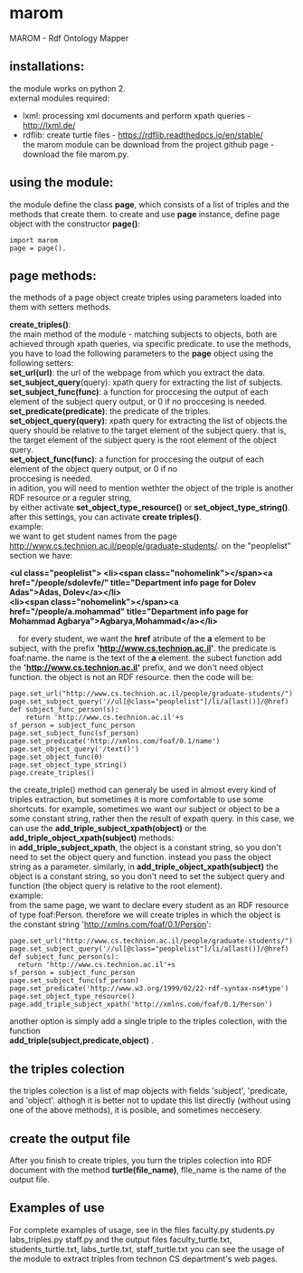 # marom
MAROM - Rdf Ontology Mapper

## installations:
the module works on python 2.  
external modules required:  
* lxml: processing xml documents and perform xpath queries - http://lxml.de/  
* rdflib: create turtle files - https://rdflib.readthedocs.io/en/stable/  
the marom module can be download from the project github page - download the file marom.py.   

## using the module: 
the module define the class __page__, which consists of a list of triples and the methods that create them.
to create and use __page__ instance, define page object with the constructor **page()**:  
  ```   
  import marom     
  page = page().  
  ```  
  
  ## page methods:  
  
 the methods of a page object create triples using parameters loaded into them with setters methods.  
 
 __create_triples()__:  
 the main method of the module - matching subjects to objects, both are achieved through xpath queries,
 via specific predicate. to use the methods, you have to load the following parameters to the  __page__ object 
 using the following setters:  
 __set_url(url)__: the url of the webpage from which you extract the data.  
 __set_subject_query__(query): xpath query for extracting the list of subjects.  
 __set_subject_func(func)__: a function for proccesing the output of each element of the subject query output, or 0 if no 
 proccesing is needed.  
 __set_predicate(predicate)__: the predicate of the triples.  
 __set_object_query(query)__: xpath query for extracting the list of objects.the query should be relative to the target
 element of the subject query. that is, the target element of the subject query is the root element of the object query.    
 __set_object_func(func)__: a function for proccesing the output of each element of the object query output, or 0 if no   
 proccesing is needed.    
 in adition, you will need to mention wethter the object of the triple is another RDF resource or a reguler string,  
 by either activate __set_object_type_resource()__ or __set_object_type_string()__.    
 after this settings, you can activate __create triples()__.  
 example:  
 we want to get student names from the page http://www.cs.technion.ac.il/people/graduate-students/. on the  "peoplelist" section we have:
   
   
**\<ul class="peoplelist">
 \<li>\<span class="nohomelink">\</span>\<a href="/people/sdolevfe/" title="Department info page for Dolev Adas">Adas, Dolev\</a>\</li>  
  \<li>\<span class="nohomelink">\</span>\<a href="/people/a.mohammad" title="Department info page for Mohammad   Agbarya">Agbarya,Mohammad\</a>\</li>** 
    
    
      
    for every student, we want the __href__ atribute of the __a__ element to be subject, with the prefix __'http://www.cs.technion.ac.il'__. the predicate is foaf:name. the name is the text of the __a__ element.
    the subect function add the __'http://www.cs.technion.ac.il'__ prefix, and we don't need object function.
    the object is not an RDF resource. then the code will be:  
   
  
```  
page.set_url("http://www.cs.technion.ac.il/people/graduate-students/")        
page.set_subject_query('//ul[@class="peoplelist"]/li/a[last()]/@href)
def subject_func_person(s):      
	return 'http://www.cs.technion.ac.il'+s    
sf_person = subject_func_person  
page.set_subject_func(sf_person)        
page.set_predicate('http://xmlns.com/foaf/0.1/name')    
page.set_object_query('/text()')    
page.set_object_func(0)    
page.set_object_type_string()    
page.create_triples() 
```  
   
the create_triple() method can generaly be used in almost every kind of triples extraction, but sometimes it is more comfortable to use 
some shortcuts. for example, sometimes we want our subject or object to be a some constant string, rather then the result of expath query. in this case, we can use the __add_triple_subject_xpath(object)__ or the __add_triple_object_xpath(subject)__ methods:  
in __add_triple_subject_xpath__, the object is a constant string, so you don't need to set the object query and function. instead you pass the object string as a parameter. similarly, in __add_triple_object_xpath(subject)__ the object is a constant string, so you don't need to set the subject query and function (the object query is relative to the root element).  
example:  
from the same page, we want to declare every student as an RDF resource of type foaf:Person. therefore we will create triples in which the object is the constant string 'http://xmlns.com/foaf/0.1/Person':  
  
  ```  
page.set_url("http://www.cs.technion.ac.il/people/graduate-students/")        
page.set_subject_query('//ul[@class="peoplelist"]/li/a[last()]/@href)
def subject_func_person(s):      
	return 'http://www.cs.technion.ac.il'+s    
sf_person = subject_func_person  
page.set_subject_func(sf_person)        
page.set_predicate('http://www.w3.org/1999/02/22-rdf-syntax-ns#type')      
page.set_object_type_resource()    
page.add_triple_subject_xpath('http://xmlns.com/foaf/0.1/Person')
 
```  
  
  another option is simply add a single triple to the triples colection, with the function  
  __add_triple(subject,predicate,object)__ .  
  
  ## the triples colection  
    
 the triples colection is a list of map objects with fields 'subject', 'predicate, and 'object'.
 althogh it is better not to update this list directly (without using one of the above methods), it is posible, and sometimes neccesery.
  
 ## create the output file  
   
 After you finish to create triples, you turn the triples colection into RDF document with the method __turtle(file_name)__,
 flle_name is the name of the output file.
 
 ## Examples of use  
   
 For complete examples of usage, see in  the files faculty.py students.py labs_triples.py staff.py and the output files 
 faculty_turtle.txt, students_turtle.txt, labs_turtle.txt, staff_turtle.txt you can see the usage of the module to extract triples from technon CS department's web pages.    
 
 
